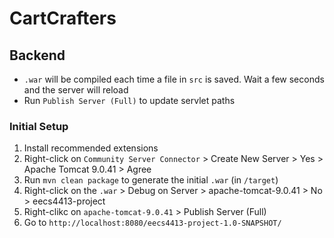 # CartCrafters

## Backend

- `.war` will be compiled each time a file in `src` is saved. Wait a few seconds and the server will reload
- Run `Publish Server (Full)` to update servlet paths

### Initial Setup

1. Install recommended extensions
2. Right-click on `Community Server Connector` > Create New Server > Yes > Apache Tomcat 9.0.41 > Agree
3. Run `mvn clean package` to generate the initial `.war` (in `/target`)
4. Right-click on the `.war` > Debug on Server > apache-tomcat-9.0.41 > No > eecs4413-project
5. Right-clikc on `apache-tomcat-9.0.41` > Publish Server (Full)
6. Go to `http://localhost:8080/eecs4413-project-1.0-SNAPSHOT/`

